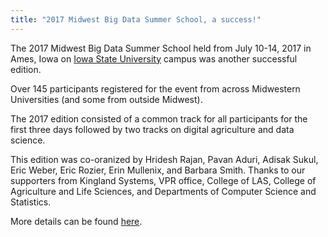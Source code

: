 ```yaml
---
title: "2017 Midwest Big Data Summer School, a success!"
---
```


The 2017 Midwest Big Data Summer School held from July 10-14, 2017 
in Ames, Iowa on <a href="http://iastate.edu">Iowa State University</a>
campus was another successful edition. 

Over 145 participants registered for the event from across Midwestern 
Universities (and some from outside Midwest). 

The 2017 edition consisted of a common track for all participants for 
the first three days followed by two tracks on digital agriculture and 
data science.

This edition was co-oranized by Hridesh Rajan, Pavan Aduri, Adisak Sukul,
Eric Weber, Eric Rozier, Erin Mullenix, and Barbara Smith. Thanks to our
supporters from Kingland Systems, VPR office, College of LAS, College of 
Agriculture and Life Sciences, and Departments of Computer Science and 
Statistics.

More details can be found <a href="http://mbds.cs.iastate.edu">here</a>.
